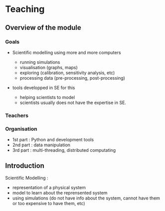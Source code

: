 # Teaching

## Overview of the module
### Goals

- Scientific modelling using more and more computers
    - running simulations
    - visualisation (graphs, maps)
    - exploring (calibration, sensitivity analysis, etc)
    - processing data (pre-processing, post-processing)

- tools developped in SE for this
    - helping scientists to model
    - scientists usually does not have the expertise in SE.

### Teachers


### Organisation

- 1st part : Python and development tools
- 2nd part : data manipulation
- 3rd part : multi-threading, distributed computating

## Introduction

Scientific Modelling : 
- representation of a physical system
- model to learn about the reprensented system
- using simulations (do not have info about the system, cannot have them or too expensive to have them, etc)

